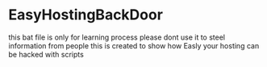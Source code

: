 # EasyHostingBackDoor
this bat file is only for learning process please dont use it to steel information from people this is created to show how Easly your hosting can be hacked with scripts
